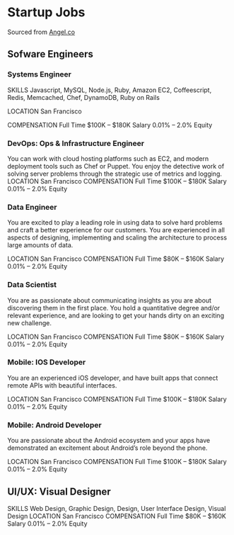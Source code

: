 # Startup Jobs

Sourced from [Angel.co](http://angel.co)

## Sofware Engineers

### Systems Engineer
SKILLS
Javascript, 
MySQL, 
Node.js, 
Ruby, 
Amazon EC2, 
Coffeescript, 
Redis, 
Memcached, 
Chef, 
DynamoDB, 
Ruby on Rails

LOCATION
San Francisco

COMPENSATION
Full Time
$100K – $180K Salary
0.01% – 2.0% Equity

### DevOps: Ops & Infrastructure Engineer

You can work with cloud hosting platforms such as EC2, and modern deployment tools such as Chef or Puppet. You enjoy the detective work of solving server problems through the strategic use of metrics and logging.
LOCATION
San Francisco
COMPENSATION
Full Time
$100K – $180K Salary
0.01% – 2.0% Equity

### Data Engineer
You are excited to play a leading role in using data to solve hard problems and craft a better experience for our customers. You are experienced in all aspects of designing, implementing and scaling the architecture to process large amounts of data.

LOCATION
San Francisco
COMPENSATION
Full Time
$80K – $160K Salary
0.01% – 2.0% Equity

### Data Scientist
You are as passionate about communicating insights as you are about discovering them in the first place. You hold a quantitative degree and/or relevant experience, and are looking to get your hands dirty on an exciting new challenge.

LOCATION
San Francisco
COMPENSATION
Full Time
$80K – $160K Salary
0.01% – 2.0% Equity

### Mobile: IOS Developer
You are an experienced iOS developer, and have built apps that connect remote APIs with beautiful interfaces.

LOCATION
San Francisco
COMPENSATION
Full Time
$100K – $180K Salary
0.01% – 2.0% Equity

### Mobile: Android Developer
You are passionate about the Android ecosystem and your apps have demonstrated an excitement about Android’s role beyond the phone.

LOCATION
San Francisco
COMPENSATION
Full Time
$100K – $180K Salary
0.01% – 2.0% Equity

## UI/UX:  Visual Designer
SKILLS
Web Design, Graphic Design, Design, User Interface Design, Visual Design
LOCATION
San Francisco
COMPENSATION
Full Time
$80K – $160K Salary
0.01% – 2.0% Equity

